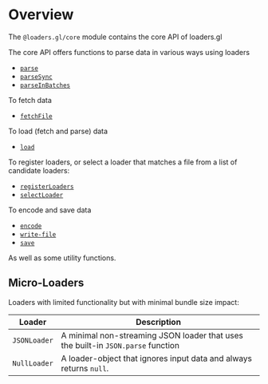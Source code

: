 # Overview

The `@loaders.gl/core` module contains the core API of loaders.gl

The core API offers functions to parse data in various ways using loaders

- [`parse`](modules/core/docs/api-reference/parse)
- [`parseSync`](modules/core/docs/api-reference/parseSync)
- [`parseInBatches`](modules/core/docs/api-reference/parseInBatches)

To fetch data

- [`fetchFile`](modules/core/docs/api-reference/fetchFile)

To load (fetch and parse) data

- [`load`](modules/core/docs/api-reference/load)

To register loaders, or select a loader that matches a file from a list of candidate loaders:

- [`registerLoaders`](modules/core/docs/api-reference/registerLoaders)
- [`selectLoader`](modules/core/docs/api-reference/selectLoader)

To encode and save data

- [`encode`](modules/core/docs/api-reference/encode)
- [`write-file`](modules/core/docs/api-reference/file)
- [`save`](modules/core/docs/api-reference/save)

As well as some utility functions.

## Micro-Loaders

Loaders with limited functionality but with minimal bundle size impact:

| Loader       | Description                                                                      |
| ------------ | -------------------------------------------------------------------------------- |
| `JSONLoader` | A minimal non-streaming JSON loader that uses the built-in `JSON.parse` function |
| `NullLoader` | A loader-object that ignores input data and always returns `null`.               |
